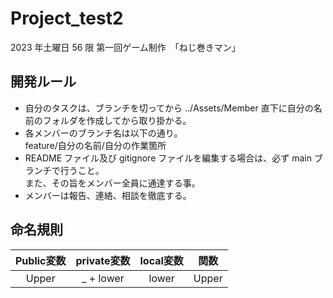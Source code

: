 # Project_test2
2023 年土曜日 56 限 第一回ゲーム制作　「ねじ巻きマン」

## 開発ルール
- 自分のタスクは、ブランチを切ってから ../Assets/Member 直下に自分の名前のフォルダを作成してから取り掛かる。
- 各メンバーのブランチ名は以下の通り。 <br> 
  feature/自分の名前/自分の作業箇所
- README ファイル及び gitignore ファイルを編集する場合は、必ず main ブランチで行うこと。<br>
  また、その旨をメンバー全員に通達する事。
- メンバーは報告、連絡、相談を徹底する。

## 命名規則
|Public変数|private変数|local変数|関数|
|:--:|:--:|:--:|:--:|
|Upper|_ + lower|lower|Upper|